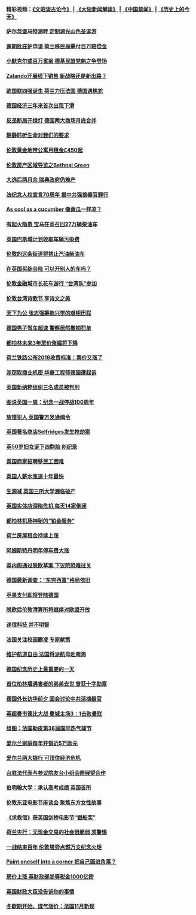 #### 精彩视频：[《文昭谈古论今》](https://github.com/gfw-breaker/wenzhao/blob/master/README.md?t=11212133) | [《大陆新闻解读》](https://github.com/gfw-breaker/ntdtv-comedy/blob/master/README.md?t=11212133) | [《中国禁闻》](https://github.com/gfw-breaker/ntdtv-news/blob/master/README.md?t=11212133) | [《历史上的今天》](https://github.com/gfw-breaker/today-in-history/blob/master/README.md?t=11212133) 

#### [萨尔茨堡马特湖畔 定制湖光山色圣诞游](../pages/nsc974/n10866159.md?t=11212133) 

#### [逾期批庇护申请 荷兰移民局需付百万赔偿金](../pages/nsc974/n10865847.md?t=11212133) 

#### [小默克尔或百万富翁 德基民盟党魁之争登场](../pages/nsc974/n10865739.md?t=11212133) 

#### [Zalando开展线下销售 新战略还是新出路？](../pages/nsc974/n10866031.md?t=11212133) 

#### [欧国联四强诞生 荷兰力压法国 德国遇尴尬](../pages/nsc974/n10865510.md?t=11212133) 

#### [德国经济三年来首次出现下滑](../pages/nsc974/n10864011.md?t=11212133) 

#### [反垄断局开绿灯 德国两大商场月底合并](../pages/nsc974/n10864060.md?t=11212133) 

#### [静静聆听生命对我们的要求](../pages/nsc974/n10863738.md?t=11212133) 

#### [伦敦黄金地带公寓月租金£450起](../pages/nsc974/n10861788.md?t=11212133) 

#### [伦敦房产区域导览之Bethnal Green](../pages/nsc974/n10862184.md?t=11212133) 

#### [大选后两月余 瑞典政府仍难产](../pages/nsc974/n10861579.md?t=11212133) 

#### [法纪念人权宣言70周年 揭中共强摘器官罪行](../pages/nsc974/n10860106.md?t=11212133) 

#### [As cool as a cucumber 像黄瓜一样凉？](../pages/nsc974/n10859489.md?t=11212133) 

#### [有起火隐患 宝马在英召回27万辆柴油车](../pages/nsc974/n10859484.md?t=11212133) 

#### [英国巴斯城计划收取车辆污染费](../pages/nsc974/n10859479.md?t=11212133) 

#### [伦敦的这条街道将禁止汽油柴油车](../pages/nsc974/n10859470.md?t=11212133) 

#### [在英国买综合险 可以开别人的车吗？](../pages/nsc974/n10859464.md?t=11212133) 

#### [伦敦金融城市长花车游行 “台湾队”参加](../pages/nsc974/n10858774.md?t=11212133) 

#### [伦敦台湾诗歌节 享诗文之美](../pages/nsc974/n10858757.md?t=11212133) 

#### [天下为公 张志强筹款兴学的艰钜历程](../pages/nsc974/n10858732.md?t=11212133) 

#### [德国男子驾车超速 警察居然撤销罚单](../pages/nsc974/n10856259.md?t=11212133) 

#### [都柏林未来3年房价涨幅将下降](../pages/nsc974/n10856230.md?t=11212133) 

#### [荷兰铁路公布2019收费标准：票价又涨了](../pages/nsc974/n10856218.md?t=11212133) 

#### [涉窃取商业机密 华裔工程师德国遭起诉](../pages/nsc974/n10854819.md?t=11212133) 

#### [英国新纳粹组织三名成员被判刑](../pages/nsc974/n10854209.md?t=11212133) 

#### [图说英国一周：纪念一战停战100周年](../pages/nsc974/n10854258.md?t=11212133) 

#### [放错犯人 英国警方发通缉令](../pages/nsc974/n10854253.md?t=11212133) 

#### [英国著名商店Selfridges发生抢劫案](../pages/nsc974/n10854242.md?t=11212133) 

#### [英50岁妇女诞下四胞胎 创纪录](../pages/nsc974/n10854237.md?t=11212133) 

#### [英国商家招聘移民工困难](../pages/nsc974/n10854233.md?t=11212133) 

#### [英国人薪水涨速十年最快](../pages/nsc974/n10854228.md?t=11212133) 

#### [生源减 英国三所大学濒临破产](../pages/nsc974/n10854219.md?t=11212133) 

#### [英国实体店深陷危机 每天14家倒闭](../pages/nsc974/n10854195.md?t=11212133) 

#### [都柏林机场神秘的“铂金服务”](../pages/nsc974/n10853840.md?t=11212133) 

#### [荷兰房屋租金持续上涨](../pages/nsc974/n10853784.md?t=11212133) 

#### [阿姆斯特丹明年停车费大涨](../pages/nsc974/n10853736.md?t=11212133) 

#### [英内阁通过脱欧草案 下议院恐难过关](../pages/nsc974/n10852462.md?t=11212133) 

#### [德国最新调查：“东穷西富”格局依旧](../pages/nsc974/n10852268.md?t=11212133) 

#### [苹果支付即将登陆德国](../pages/nsc974/n10852246.md?t=11212133) 

#### [脱欧后伦敦清算所将继续对欧盟开放](../pages/nsc974/n10852082.md?t=11212133) 

#### [迷信科技 并不明智](../pages/nsc974/n10851197.md?t=11212133) 

#### [法国关注校园霸凌 专家献策](../pages/nsc974/n10851199.md?t=11212133) 

#### [维护航道自由 法国将派航母赴南海](../pages/nsc974/n10851001.md?t=11212133) 

#### [德国纪念历史上最重要的一天](../pages/nsc974/n10849304.md?t=11212133) 

#### [首位柏林墙遇害者的弟弟去世 曾获十字勋章](../pages/nsc974/n10849268.md?t=11212133) 

#### [德国外长访华前夕 国会讨论中共活摘器官](../pages/nsc974/n10848903.md?t=11212133) 

#### [英超曼市德比大战 曼城主场3：1击败曼联](../pages/nsc974/n10848899.md?t=11212133) 

#### [组图：法国勒皮第36届国际热气球节](../pages/nsc974/n10845459.md?t=11212133) 

#### [爱尔兰家庭每年开销近5万欧元](../pages/nsc974/n10844726.md?t=11212133) 

#### [爱尔兰两大银行 可顶住经济危机](../pages/nsc974/n10844706.md?t=11212133) 

#### [台驻法代表与参议院友台小组会晤展望合作](../pages/nsc974/n10843796.md?t=11212133) 

#### [伯明翰大学：承认高考成绩 英国首所](../pages/nsc974/n10843334.md?t=11212133) 

#### [伦敦东亚电影节座谈会 聚焦东方女性故事](../pages/nsc974/n10843306.md?t=11212133) 

#### [《求救信》获英国剑桥电影节“银船奖”](../pages/nsc974/n10842268.md?t=11212133) 

#### [荷兰央行：无现金交易的社会很脆弱 须警惕](../pages/nsc974/n10841150.md?t=11212133) 

#### [一战结束百年 伦敦塔旁点燃万支纪念火炬](../pages/nsc974/n10841092.md?t=11212133) 

#### [Paint oneself into a corner 把自己画进角落？](../pages/nsc974/n10841190.md?t=11212133) 

#### [房价上涨 英财政部坐等税金1000亿镑](../pages/nsc974/n10841187.md?t=11212133) 

#### [英国财政大臣没告诉你的事情](../pages/nsc974/n10841141.md?t=11212133) 

#### [冬歇期开始、煤气涨价：法国11月新规](../pages/nsc974/n10841075.md?t=11212133) 

